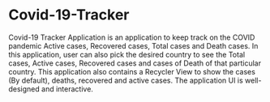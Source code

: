 # Covid-19-Tracker
Covid-19 Tracker Application is an application to keep track on the COVID pandemic Active cases, Recovered cases, Total cases and Death cases. In this application, user can also pick the desired country to see the Total cases, Active cases, Recovered cases and cases of Death of that particular country. This application also contains a Recycler View to show the cases (By default), deaths, recovered and active cases. The application UI is well-designed and interactive.
